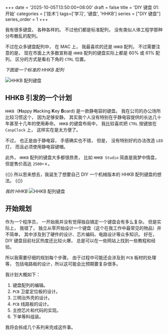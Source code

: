 +++
date = '2025-10-05T13:50:00+08:00'
draft = false
title = 'DIY 键盘 01: 开始'
categories = ['技术']
tags=['学习', '键盘', 'HHKB']
series = ["DIY 键盘"]
series_order = 1
+++

我有很多键盘，
各种各样的。
不过他们都是标准配列，
没有类似人体工程学那种分布散乱的配列。

不过在众多键盘配列中，
在 MAC 上，
我最喜欢的还是 `HHKB` 配列，
不过需要注意的是，
现在市面上大多数宣称是 `HHKB` 配列的键盘实际上都是 60% 或 61% 配列。
区分的方式是看右下角的 `CTRL` 位置。

*下图是一个标准的 HHKB 配列*

![HHKB 配列键盘](/learn/img/ln/key_board/diy_key_board/01_diy_my_first_keyboard_plan/hhkb_key_format.png)

## HHKB 引发的一个计划

`HHKB`（**H**appy **H**acking **K**ey **B**oard) 是一款静电容的键盘。
我在公司的办公场所比较习惯这个，
因为足够安静。
其实我个人没有特别在乎静电容提供的长达几十年甚至十几年的使用寿命。
`HHKB` 的键盘布局中，
我比较喜欢把 `CTRL` 按键放在 `CaspClock` 上，
这样实在是太方便了。

不过，
也正是由于静电容，
手感确实也不错，
但是，
没有特别好的办法改造 `LED` 灯，
而且必须使用静电容键帽。

此外，
`HHKB` 配列的键盘大多都很昂贵，
比如 `HHKB Studio` 简直是我梦中情盘，
但是售价高达 `2500+￥`。

{{<lead>}}
所以思来想去，我诞生了想要自己 DIY 一个机械版本的 HHKB 配列键盘的想法。
{{</lead>}}

*我的 HHKB*
![HHKB 配列键盘](/learn/img/ln/key_board/diy_key_board/01_diy_my_first_keyboard_plan/my_hhkb.png)

## 开始规划

作为一个程序员，
一开始我并没有觉得独自搞定一个键盘会有多么复杂。
但是实际上，
我错了，
独立从零开始设计一个键盘（这个在我工作中最常见的物品）并不简单，
其中涉及到了硬件的设计、芯片编码、电路设计等众多知识。
好在，
DIY 键盘目前社区热度还比较火爆，
总是可以在一些网站上找到一些教程和经验。

所以我需要仔细的规划每个步骤。
由于过程中可能还会涉及到 `PCB` 板材的处理等，
包括电路板的设计，所以这可能会比预期要复杂很多。

我计划大概如下：

1. 键盘配列的编辑。
2. `PCB` 卫星定位板的设计。
3. 三明治外壳的设计。
4. `PCB` 线路板的设计。
5. 主控芯片和代码的实现。
6. 下单等料组装。

我将会拆成几个系列来完成这件事。
